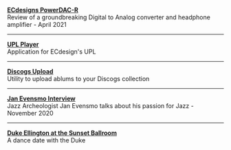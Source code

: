 
**[ECdesigns PowerDAC-R](PDR-Preview)**    
Review of a groundbreaking Digital to Analog converter and headphone amplifier - April 2021

---

**[UPL Player](https://github.com/paulstephane/UPLPlayer)**    
Application for ECdesign's UPL

---

**[Discogs Upload](discogs_upload)**    
Utility to upload ablums to your Discogs collection

---

**[Jan Evensmo Interview](JanEvensmo)**    
Jazz Archeologist Jan Evensmo talks about his passion for Jazz - November 2020

---

**[Duke Ellington at the Sunset Ballroom](Sunset)**    
A dance date with the Duke



